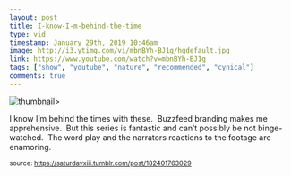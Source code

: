 ```yaml
---
layout: post
title: I-know-I-m-behind-the-time
type: vid
timestamp: January 29th, 2019 10:46am
image: http://i3.ytimg.com/vi/mbnBYh-BJ1g/hqdefault.jpg
link: https://www.youtube.com/watch?v=mbnBYh-BJ1g
tags: ["show", "youtube", "nature", "recommended", "cynical"]
comments: true
---
```

[![thumbnail](http://i3.ytimg.com/vi/mbnBYh-BJ1g/hqdefault.jpg)](https://www.youtube.com/watch?v=mbnBYh-BJ1g)>
    
I know I’m behind the times with these.  Buzzfeed branding makes me apprehensive.  But this series is fantastic and can’t possibly be not binge-watched.  The word play and the narrators reactions to the footage are enamoring.
 
  
<small>source: https://saturdayxiii.tumblr.com/post/182401763029</small>